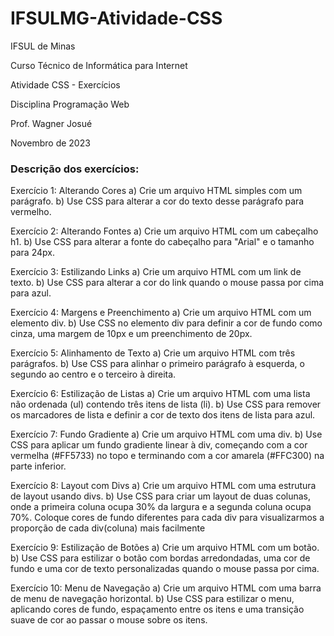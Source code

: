 # IFSULMG-Atividade-CSS
IFSUL de Minas

Curso Técnico de Informática para Internet

Atividade CSS - Exercícios

Disciplina Programação Web

Prof. Wagner Josué

Novembro de 2023

### Descrição dos exercícios:

Exercício 1: Alterando Cores 
a) Crie um arquivo HTML simples com um parágrafo. 
b) Use CSS para alterar a cor do texto desse parágrafo para vermelho.

Exercício 2: Alterando Fontes 
a) Crie um arquivo HTML com um cabeçalho h1. 
b) Use CSS para alterar a fonte do cabeçalho para "Arial" e o tamanho para 24px.

Exercício 3: Estilizando Links 
a) Crie um arquivo HTML com um link de texto. 
b) Use CSS para alterar a cor do link quando o mouse passa por cima para azul.

Exercício 4: Margens e Preenchimento 
a) Crie um arquivo HTML com um elemento div. 
b) Use CSS no elemento div para definir a cor de fundo como cinza, uma margem de 10px e um preenchimento de 20px.

Exercício 5: Alinhamento de Texto 
a) Crie um arquivo HTML com três parágrafos. 
b) Use CSS para alinhar o primeiro parágrafo à esquerda, o segundo ao centro e o terceiro à direita.

Exercício 6: Estilização de Listas 
a) Crie um arquivo HTML com uma lista não ordenada (ul) contendo três itens de lista (li). 
b) Use CSS para remover os marcadores de lista e definir a cor de texto dos itens de lista para azul.

Exercício 7: Fundo Gradiente 
a) Crie um arquivo HTML com uma div. 
b) Use CSS para aplicar um fundo gradiente linear à div, começando com a cor vermelha (#FF5733) no topo e terminando com a cor amarela (#FFC300) na parte inferior.

Exercício 8: Layout com Divs 
a) Crie um arquivo HTML com uma estrutura de layout usando divs. 
b) Use CSS para criar um layout de duas colunas, onde a primeira coluna ocupa 30% da largura e a segunda coluna ocupa 70%. Coloque cores de fundo diferentes para cada div para visualizarmos a proporção de cada div(coluna) mais facilmente

Exercício 9: Estilização de Botões 
a) Crie um arquivo HTML com um botão. 
b) Use CSS para estilizar o botão com bordas arredondadas, uma cor de fundo e uma cor de texto personalizadas quando o mouse passa por cima.

Exercício 10: Menu de Navegação 
a) Crie um arquivo HTML com uma barra de menu de navegação horizontal. 
b) Use CSS para estilizar o menu, aplicando cores de fundo, espaçamento entre os itens e uma transição suave de cor ao passar o mouse sobre os itens.

